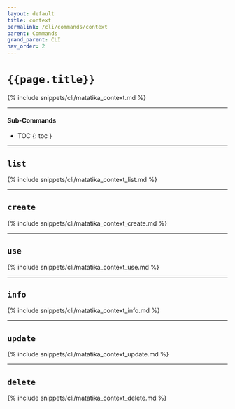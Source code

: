 ```yaml
---
layout: default
title: context
permalink: /cli/commands/context
parent: Commands
grand_parent: CLI
nav_order: 2
---
```


# `{{page.title}}`

{% include snippets/cli/matatika_context.md %}

---

#### Sub-Commands

- TOC
{: toc }

---

## `list`
{% include snippets/cli/matatika_context_list.md %}

---

## `create`
{% include snippets/cli/matatika_context_create.md %}

---

## `use`
{% include snippets/cli/matatika_context_use.md %}

---

## `info`
{% include snippets/cli/matatika_context_info.md %}

---

## `update`
{% include snippets/cli/matatika_context_update.md %}

---

## `delete`
{% include snippets/cli/matatika_context_delete.md %}
